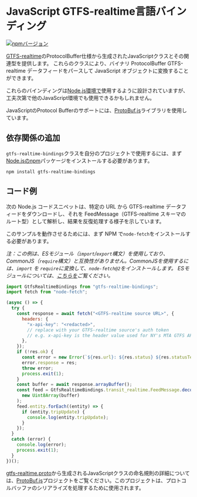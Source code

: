# JavaScript GTFS-realtime言語バインディング

[![npmバージョン](https://badge.fury.io/js/gtfs-realtime-bindings.svg)](http://badge.fury.io/js/gtfs-realtime-bindings)

[GTFS-realtime](https://github.com/google/transit/tree/master/gtfs-realtime)のProtocolBuffer仕様から生成されたJavaScriptクラスとその関連型を提供します。 これらのクラスにより、バイナリ ProtocolBuffer GTFS-realtime データフィードをパースして JavaScript オブジェクトに変換することができます。

これらのバインディングは[Node.js環境で](http://nodejs.org/)使用するように設計されていますが、工夫次第で他のJavaScript環境でも使用できるかもしれません。

JavaScriptのProtocol Bufferのサポートには、[ProtoBuf.js](https://github.com/dcodeIO/ProtoBuf.js)ライブラリを使用しています。

## 依存関係の追加

`gtfs-realtime-bindings`クラスを自分のプロジェクトで使用するには、まず[Node.jsのnpm](https://www.npmjs.com/package/gtfs-realtime-bindings)パッケージをインストールする必要があります。

    npm install gtfs-realtime-bindings

## コード例

次の Node.js コードスニペットは、特定の URL から GTFS-realtime データフィードをダウンロードし、それを FeedMessage（GTFS-realtime スキーマのルート型）として解析し、結果を反復処理する様子を示しています。

このサンプルを動作させるためには、まず NPM で`node-fetch`をインストールする必要があります。

_注：この例は、ESモジュール（`import`/`export`構文）を使用しており、CommonJS（`require`構文）と互換性がありません。CommonJSを使用するには、`import` を `require`に変換して、`node-fetch@2`をインストールします。 ESモジュールについては、[こちらを](https://nodejs.org/api/esm.html)ご覧ください。_

```javascript
import GtfsRealtimeBindings from "gtfs-realtime-bindings";
import fetch from "node-fetch";

(async () => {
  try {
    const response = await fetch("<GTFS-realtime source URL>", {
      headers: {
        "x-api-key": "<redacted>",
        // replace with your GTFS-realtime source's auth token
        // e.g. x-api-key is the header value used for NY's MTA GTFS APIs
      },
    });
    if (!res.ok) {
      const error = new Error(`${res.url}: ${res.status} ${res.statusText}`);
      error.response = res;
      throw error;
      process.exit(1);
    }
    const buffer = await response.arrayBuffer();
    const feed = GtfsRealtimeBindings.transit_realtime.FeedMessage.decode(
      new Uint8Array(buffer)
    );
    feed.entity.forEach((entity) => {
      if (entity.tripUpdate) {
        console.log(entity.tripUpdate);
      }
    });
  }
  catch (error) {
    console.log(error);
    process.exit(1);
  }
})();
```

[gtfs-realtime.proto](https://github.com/google/transit/blob/master/gtfs-realtime/proto/gtfs-realtime.proto)から生成されるJavaScriptクラスの命名規則の詳細については、[ProtoBuf.js](https://github.com/dcodeIO/ProtoBuf.js/wiki)プロジェクトをご覧ください。このプロジェクトは、プロトコルバッファのシリアライズを処理するために使用されます。
